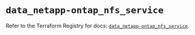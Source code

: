 # `data_netapp-ontap_nfs_service`

Refer to the Terraform Registry for docs: [`data_netapp-ontap_nfs_service`](https://registry.terraform.io/providers/netapp/netapp-ontap/2.3.0/docs/data-sources/nfs_service).
